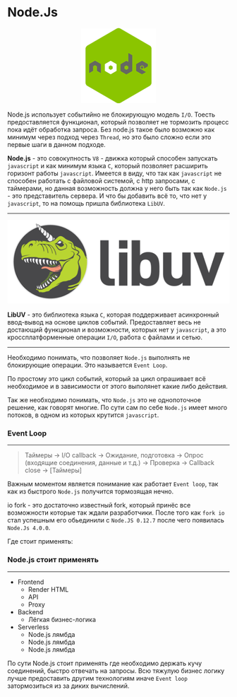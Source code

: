 # Node.Js

<center>

![](nodejs.png) 

</center>

Node.js использует событийно не блокирующую модель `I/O`. Тоесть предоставляется функционал, который позволяет не тормозить процесс пока идёт обработка запроса. Без node.js такое было возможно как минимум через подход через `Thread`, но это было сложно если это первые шаги в данном подходе.

**Node.js** - это совокупность `V8` - движка который способен запускать `javascript` и как минимум языка `C`, который позволяет расширить горизонт работы `javascript`. Имеется в виду, что так как `javascript` не способен работать с файловой системой, с http запросами, с таймерами, но данная возможность должна у него быть так как `Node.js` - это представитель сервера. И что бы добавить всё то, что нет у `javascript`, то на помощь пришла библиотека `LibUV`. 

---
<center>

![](libuv.png) 

</center>

**LibUV** - это библиотека языка `C`, которая поддерживает асинхронный ввод-вывод на основе циклов событий. Предоставляет весь не достающий функционал и возможности, которых нет у `javascript`, а это кроссплатформенные операции `I/O`, работа с файлами и сетью.

---

Необходимо понимать, что позволяет `Node.js` выполнять не блокирующие операции. Это называется `Event Loop`.

По простому это цикл событий, который за цикл опрашивает всё необходимое и в зависимости от этого выполянет какие либо действия.

Так же необходимо понимать, что `Node.js` это не однопоточное решение, как говорят многие. По сути сам по себе `Node.js` имеет много потоков, в одном из которых крутится `javascript`.

### Event Loop
---
> Таймеры -> I/O callback -> Ожидание, подготовка -> Опрос (входящие соединения, данные и т.д.) -> Проверка -> Callback close -> [Таймеры]

Важным моментом является понимание как работает `Event loop`, так как из быстрого `Node.js` получится тормозящая нечно.

io fork - это достаточно известный fork, который принёс все возможности которые так ждали разработчики. После того как `fork io` стал успешным его обьединили с `Node.JS 0.12.7` после чего появилась `Node.Js 4.0.0`.

Где стоит применять:

### Node.js стоит применять
---
* Frontend
    * Render HTML
    * API
    * Proxy
* Backend
    * Лёгкая бизнес-логика
* Serverless
    * Node.js лямбда
    * Node.js лямбда
    * Node.js лямбда

По сути Node.js стоит применять где необходимо держать кучу соединений, быстро отвечать на запросы. Всю тяжулую бизнес логику лучше предоставить другим технологиям иначе `Event loop` затормозиться из за диких вычислений.